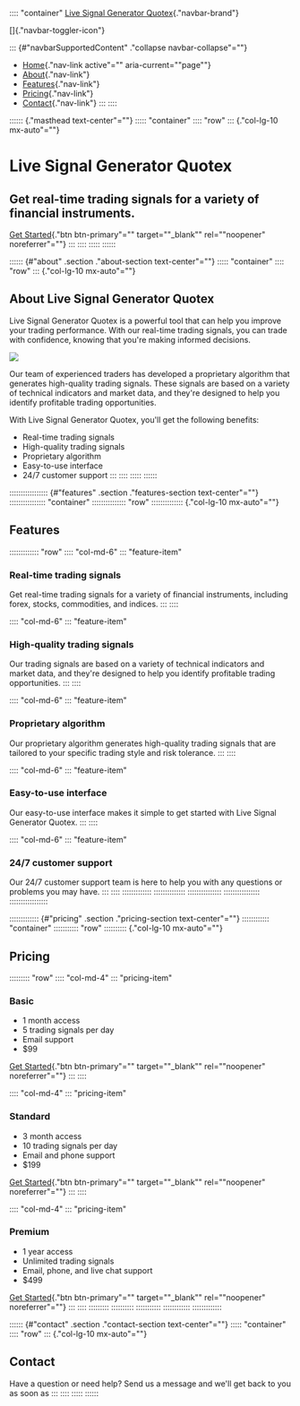 :::: \"container\"
[Live Signal Generator Quotex](\%22#\%22){."navbar-brand"}

[]{."navbar-toggler-icon"}

::: {#"navbarSupportedContent" ."collapse navbar-collapse"=""}
-   [Home](\%22#\%22){."nav-link active"=""
    aria-current=""page""}
-   [About](\%22#about\%22){."nav-link"}
-   [Features](\%22#features\%22){."nav-link"}
-   [Pricing](\%22#pricing\%22){."nav-link"}
-   [Contact](\%22#contact\%22){."nav-link"}
:::
::::

:::::: {."masthead text-center"=""}
::::: \"container\"
:::: \"row\"
::: {."col-lg-10 mx-auto"=""}
# Live Signal Generator Quotex

## Get real-time trading signals for a variety of financial instruments.

[Get Started](\%22https://traff.sbs/brokerqxlid.php\%22){."btn
btn-primary"="" target=""_blank"" rel=""noopener"
noreferrer"=""}
:::
::::
:::::
::::::

:::::: {#"about" .section ."about-section text-center"=""}
::::: \"container\"
:::: \"row\"
::: {."col-lg-10 mx-auto"=""}
## About Live Signal Generator Quotex

Live Signal Generator Quotex is a powerful tool that can help you
improve your trading performance. With our real-time trading signals,
you can trade with confidence, knowing that you\'re making informed
decisions.

[![](https://static.quotex.io/files/4_en/300_250.jpg)](https://traff.sbs/brokerqxlid)

Our team of experienced traders has developed a proprietary algorithm
that generates high-quality trading signals. These signals are based on
a variety of technical indicators and market data, and they\'re designed
to help you identify profitable trading opportunities.

With Live Signal Generator Quotex, you\'ll get the following benefits:

-   Real-time trading signals
-   High-quality trading signals
-   Proprietary algorithm
-   Easy-to-use interface
-   24/7 customer support
:::
::::
:::::
::::::

::::::::::::::::: {#"features" .section ."features-section text-center"=""}
:::::::::::::::: \"container\"
::::::::::::::: \"row\"
:::::::::::::: {."col-lg-10 mx-auto"=""}
## Features

::::::::::::: \"row\"
:::: \"col-md-6\"
::: \"feature-item\"

### Real-time trading signals

Get real-time trading signals for a variety of financial instruments,
including forex, stocks, commodities, and indices.
:::
::::

:::: \"col-md-6\"
::: \"feature-item\"

### High-quality trading signals

Our trading signals are based on a variety of technical indicators and
market data, and they\'re designed to help you identify profitable
trading opportunities.
:::
::::

:::: \"col-md-6\"
::: \"feature-item\"

### Proprietary algorithm

Our proprietary algorithm generates high-quality trading signals that
are tailored to your specific trading style and risk tolerance.
:::
::::

:::: \"col-md-6\"
::: \"feature-item\"

### Easy-to-use interface

Our easy-to-use interface makes it simple to get started with Live
Signal Generator Quotex.
:::
::::

:::: \"col-md-6\"
::: \"feature-item\"

### 24/7 customer support

Our 24/7 customer support team is here to help you with any questions or
problems you may have.
:::
::::
:::::::::::::
::::::::::::::
:::::::::::::::
::::::::::::::::
:::::::::::::::::

::::::::::::: {#"pricing" .section ."pricing-section text-center"=""}
:::::::::::: \"container\"
::::::::::: \"row\"
:::::::::: {."col-lg-10 mx-auto"=""}
## Pricing

::::::::: \"row\"
:::: \"col-md-4\"
::: \"pricing-item\"
### Basic

-   1 month access
-   5 trading signals per day
-   Email support
-   \$99

[Get Started](\%22https://traff.sbs/brokerqxlid.php\%22){."btn
btn-primary"="" target=""_blank"" rel=""noopener"
noreferrer"=""}
:::
::::

:::: \"col-md-4\"
::: \"pricing-item\"
### Standard

-   3 month access
-   10 trading signals per day
-   Email and phone support
-   \$199

[Get Started](\%22https://traff.sbs/brokerqxlid.php\%22){."btn
btn-primary"="" target=""_blank"" rel=""noopener"
noreferrer"=""}
:::
::::

:::: \"col-md-4\"
::: \"pricing-item\"
### Premium

-   1 year access
-   Unlimited trading signals
-   Email, phone, and live chat support
-   \$499

[Get Started](\%22https://traff.sbs/brokerqxlid.php\%22){."btn
btn-primary"="" target=""_blank"" rel=""noopener"
noreferrer"=""}
:::
::::
:::::::::
::::::::::
:::::::::::
::::::::::::
:::::::::::::

:::::: {#"contact" .section ."contact-section text-center"=""}
::::: \"container\"
:::: \"row\"
::: {."col-lg-10 mx-auto"=""}
## Contact

Have a question or need help? Send us a message and we\'ll get back to
you as soon as
:::
::::
:::::
::::::

